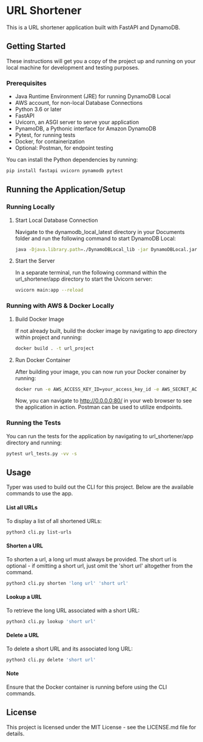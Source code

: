 # URL Shortener

This is a URL shortener application built with FastAPI and DynamoDB.

## Getting Started

These instructions will get you a copy of the project up and running on your local machine for development and testing purposes.

### Prerequisites

- Java Runtime Environment (JRE) for running DynamoDB Local
- AWS account, for non-local Database Connections
- Python 3.6 or later
- FastAPI
- Uvicorn, an ASGI server to serve your application
- PynamoDB, a Pythonic interface for Amazon DynamoDB
- Pytest, for running tests
- Docker, for containerization
- Optional: Postman, for endpoint testing

You can install the Python dependencies by running:

```bash
pip install fastapi uvicorn pynamodb pytest
```

## Running the Application/Setup

### Running Locally

1. Start Local Database Connection

    Navigate to the dynamodb_local_latest directory in your Documents folder and run the following command to start DynamoDB Local:

    ```bash
    java -Djava.library.path=./DynamoDBLocal_lib -jar DynamoDBLocal.jar -sharedDb
    ```

2. Start the Server

    In a separate terminal, run the following command within the url_shortener/app directory to start the Uvicorn server:

    ```bash
    uvicorn main:app --reload
    ```

### Running with AWS & Docker Locally

1. Build Docker Image

    If not already built, build the docker image by navigating to app directory within project and running:

     ```bash
    docker build . -t url_project
    ```

2. Run Docker Container

    After building your image, you can now run your Docker conainer by running:

    ```bash
    docker run -e AWS_ACCESS_KEY_ID=your_access_key_id -e AWS_SECRET_ACCESS_KEY=your_secret_key --rm -it -p 80:80/tcp url_project:latest
    ```

    Now, you can navigate to http://0.0.0.0:80/ in your web browser to see the application in action. Postman can be used to utilize endpoints.

### Running the Tests

You can run the tests for the application by navigating to url_shortener/app directory and running:

```bash
pytest url_tests.py -vv -s
```

## Usage

Typer was used to build out the CLI for this project. Below are the available commands to use the app.

#### List all URLs

To display a list of all shortened URLs:

```bash
python3 cli.py list-urls
```

#### Shorten a URL

To shorten a url, a long url must always be provided. The short url is optional - if omitting a short url, just omit the 'short url' altogether from the command.

```bash
python3 cli.py shorten 'long url' 'short url'
```

#### Lookup a URL

To retrieve the long URL associated with a short URL:

```bash
python3 cli.py lookup 'short url'
```

#### Delete a URL

To delete a short URL and its associated long URL:

```bash
python3 cli.py delete 'short url'
```

#### Note

Ensure that the Docker container is running before using the CLI commands.

## License

This project is licensed under the MIT License - see the LICENSE.md file for details.
